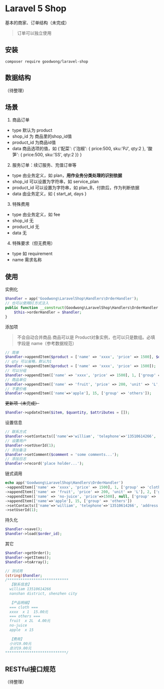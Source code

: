 # Laravel 5 Shop

基本的商家、订单结构（未完成）

> 订单可以独立使用

## 安装
```shell
composer require goodwong/laravel-shop
```

## 数据结构
（待整理）

## 场景

1. 商品订单
- type 默认为 product
- shop_id 为 商品里的shop_id值
- product_id 为商品id值
- data 商品选项的值，如 {'配菜': {'泡椒': { price:500, sku:'PJ', qty:2 }, '酸笋': { price:500, sku:'SS', qty:2 }} }

2. 服务订单：续订服务、充值订单等
- type 由业务定义，如 plan，**用作业务分类处理的识别依据**
- shop_id 可以设置为字符串，如 service_plan
- product_id 可以设置为字符串，如 plan_B，付款后，作为判断依据
- data 由业务定义，如 { start_at, days }

3. 特殊费用
- type  由业务定义，如 fee
- shop_id 无
- product_id 无
- data 无

4. 特殊要求（但无费用）
- type 如 requirement
- name 需求名称

## 使用
实例化
```php
$handler = app('Goodwong\LaravelShop\Handlers\OrderHandler');
// 也可以使用DI方式注入
public function __construct(Goodwong\LaravelShop\Handlers\OrderHandler $handler) {
	$this->orderHandler = $handler;
}
```

添加项
> 不会自动合并商品
> 商品可以是 Product对象实例，也可以只是数组。必填字段是 name（参考数据规范）

```php
// 简单
$handler->appendItem($product = ['name' => 'xxxx', 'price' => 1500], $qty = 1);
// qty 可以省略，默认为1
$handler->appendItem($product = ['name' => 'xxxx', 'price' => 1500]);
// 可以分组
$handler->appendItem(['name' => 'xxxx', 'price' => 1500], 1, ['group' => '配件']);
// 商品单位
$handler->appendItem(['name' => 'fruit', 'price' => 200, 'unit' => 'L', 'sku' => 'FRUIT-APPLE-001']);
// 不要价格
$handler->appendItem(['name'=>'apple'], 15, ['group' => 'others']);
```

~~更新项（未完成）~~
```php
$handler->updateItem($item, $quantity, $attributes = []);
```

设置信息
```php
// 联系方式
$handler->setContacts(['name'=>'william', 'telephone'=>'13510614266', 'address'=>'nanshan district, shenzhen city']);
// 设置用户
$handler->setUserId(1);
// 添加备注
$handler->setComment($comment = 'some comments...');
// 添加日志
$handler->record('place holder...');
```

链式调用
```php
echo app('Goodwong\LaravelShop\Handlers\OrderHandler')
->appendItem(['name' => 'xxxx', 'price' => 1500], 1, ['group' => 'cloth'])
->appendItem(['name' => 'fruit', 'price' => 200, 'unit' => 'L'], 2, ['group' => 'others'])
->appendItem(['name' => 'no-juice', 'price'=>1508], null, ['group' => 'others'])
->appendItem(['name'=>'apple'], 15, ['group' => 'others'])
->setContacts(['name'=>'william', 'telephone'=>'13510614266', 'address'=>'nanshan district, shenzhen city'])
->setUserId(1);
```

持久化
```php
$handler->save();
$handler->load($order_id);
```

其它
```php
$handler->getOrder();
$handler->getItems();
$handler->toArray();

// 测试用
(string)$handler;
/****************************
  【联系信息】
  william 13510614266
  nanshan district, shenzhen city
  
  【产品明细】
  === cloth ===
  xxxx  x 1  15.00元
  === others ===
  fruit  x 2L  4.00元
  no-juice
  apple  x 15
  
  【费用】
  小计19.00元
  总计19.00元
****************************/
```

## RESTful接口规范
（待整理）